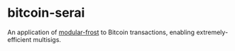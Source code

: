 # bitcoin-serai

An application of [modular-frost](https://docs.rs/modular-frost) to Bitcoin
transactions, enabling extremely-efficient multisigs.
